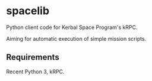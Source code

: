 # spacelib

Python client code for Kerbal Space Program's kRPC.

Aiming for automatic execution of simple mission scripts.

## Requirements

Recent Python 3, kRPC.
